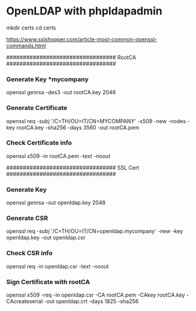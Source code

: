 # OpenLDAP with phpldapadmin

mkdir certs
cd certs

https://www.sslshopper.com/article-most-common-openssl-commands.html

################################# RootCA #################################
### Generate Key *mycompany
openssl genrsa -des3 -out rootCA.key 2048

### Generate Certificate
openssl req -subj '/C=TH/OU=IT/CN=MYCOMPANY' -x509 -new -nodes -key rootCA.key -sha256 -days 3560 -out rootCA.pem

### Check Certificate info
openssl x509 -in rootCA.pem -text -noout


################################# SSL Cert #################################
### Generate Key 
openssl genrsa -out openldap.key 2048

### Generate CSR
openssl req -subj '/C=TH/OU=IT/CN=openldap.mycompany' -new -key openldap.key -out openldap.csr

### Check CSR info
openssl req -in openldap.csr -text -noout

### Sign Certificate with rootCA
openssl x509 -req -in openldap.csr -CA rootCA.pem -CAkey rootCA.key -CAcreateserial -out openldap.crt -days 1825 -sha256




